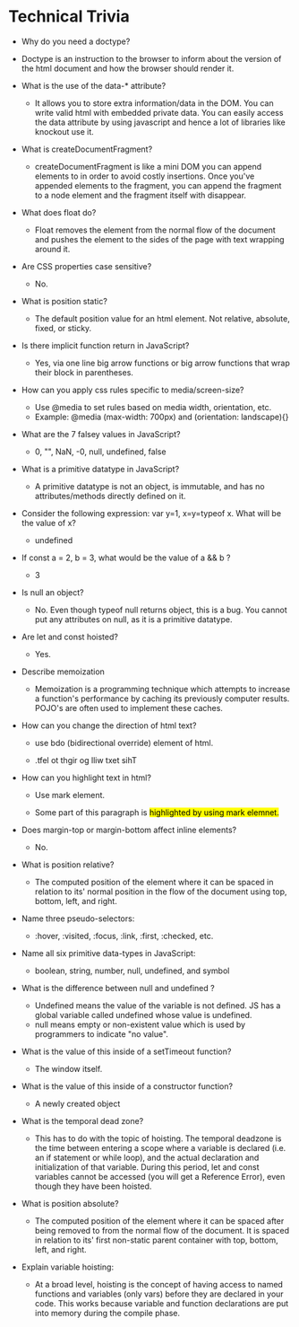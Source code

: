 # Technical Trivia

* Why do you need a doctype?

 * Doctype is an instruction to the browser to inform about the version of the html document and how the browser should render it.

* What is the use of the data-* attribute?
  * It allows you to store extra information/data in the DOM. You can write valid html with embedded private data. You can easily access the data attribute by using javascript and hence a lot of libraries like knockout use it.

* What is createDocumentFragment?
  * createDocumentFragment is like a mini DOM you can append elements to in order to avoid costly insertions. Once you've appended elements to the fragment, you can append the fragment to a node element and the fragment itself with disappear.

* What does float do?
  * Float removes the element from the normal flow of the document and pushes the element to the sides of the page with text wrapping around it.

* Are CSS properties case sensitive?
  * No.

* What is position static?
  * The default position value for an html element. Not relative, absolute, fixed, or sticky.

* Is there implicit function return in JavaScript?
  * Yes, via one line big arrow functions or big arrow functions that wrap their block in parentheses.

* How can you apply css rules specific to media/screen-size?
  * Use @media to set rules based on media width, orientation, etc.
  * Example: @media (max-width: 700px) and (orientation: landscape){}

* What are the 7 falsey values in JavaScript?
  * 0, "", NaN, -0, null, undefined, false

* What is a primitive datatype in JavaScript?
  * A primitive datatype is not an object, is immutable, and has no attributes/methods directly defined on it.

* Consider the following expression: var y=1, x=y=typeof x. What will be the value of x?
  * undefined

* If const a = 2, b = 3, what would be the value of a && b ?
  * 3

* Is null an object?
  * No. Even though typeof null returns object, this is a bug. You cannot put any attributes on null, as it is a primitive datatype.

* Are let and const hoisted?
  * Yes.

* Describe memoization
  * Memoization is a programming technique which attempts to increase a function's performance by caching its previously computer results. POJO's are often used to implement these caches.

* How can you change the direction of html text?
  * use bdo (bidirectional override) element of html.
  * <p><bdo dir="rtl">This text will go right to left.</bdo></p>

* How can you highlight text in html?
  * Use mark element.
  * <p> Some part of this paragraph is <mark> highlighted <mark/> by using mark elemnet. <p/>

* Does margin-top or margin-bottom affect inline elements?
  * No.

* What is position relative?
  * The computed position of the element where it can be spaced in relation to its' normal position in the flow of the document using top, bottom, left, and right.

* Name three pseudo-selectors:
  * :hover, :visited, :focus, :link, :first, :checked, etc.

* Name all six primitive data-types in JavaScript:
  * boolean, string, number, null, undefined, and symbol

* What is the difference between  null and undefined ?
  * Undefined means the value of the variable is not defined. JS has a global variable called undefined whose value is undefined.
  * null means empty or non-existent value which is used by programmers to indicate "no value".

* What is the value of this inside of a setTimeout function?
  * The window itself.

* What is the value of this inside of a constructor function?
  * A newly created object

* What is the temporal dead zone?
  * This has to do with the topic of hoisting. The temporal deadzone is the time between entering a scope where a variable is declared (i.e. an if statement or while loop), and the actual declaration and initialization of that variable. During this period, let and const variables cannot be accessed (you will get a Reference Error), even though they have been hoisted.

* What is position absolute?
  * The computed position of the element where it can be spaced after being removed to from the normal flow of the document. It is spaced in relation to its' first non-static parent container with top, bottom, left, and right.

* Explain variable hoisting:
  * At a broad level, hoisting is the concept of having access to named functions and variables (only vars) before they are declared in your code. This works because variable and function declarations are put into memory during the compile phase.
